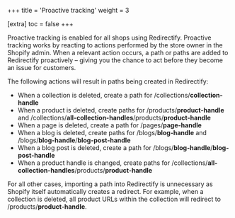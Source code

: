 +++
title = 'Proactive tracking'
weight = 3

[extra]
toc = false
+++

Proactive tracking is enabled for all shops using Redirectify. Proactive
tracking works by reacting to actions performed by the store owner in the
Shopify admin. When a relevant action occurs, a path or paths are added to
Redirectify proactively – giving you the chance to act before they become an
issue for customers.

The following actions will result in paths being created in Redirectify:

* When a collection is deleted, create a path for
  /collections/**collection-handle**
* When a product is deleted, create paths for /products/**product-handle** and
  /collections/**all-collection-handles**/products/**product-handle**
* When a page is deleted, create a path for /pages/**page-handle**
* When a blog is deleted, create paths for /blogs/**blog-handle** and
  /blogs/**blog-handle**/**blog-post-handle**
* When a blog post is deleted, create a path for
  /blogs/**blog-handle**/**blog-post-handle**
* When a product handle is changed, create paths for
  /collections/**all-collection-handles**/products/**product-handle**

For all other cases, importing a path into Redirectify is unnecessary as Shopify
itself automatically creates a redirect. For example, when a collection is
deleted, all product URLs within the collection will redirect to
/products/**product-handle**.
